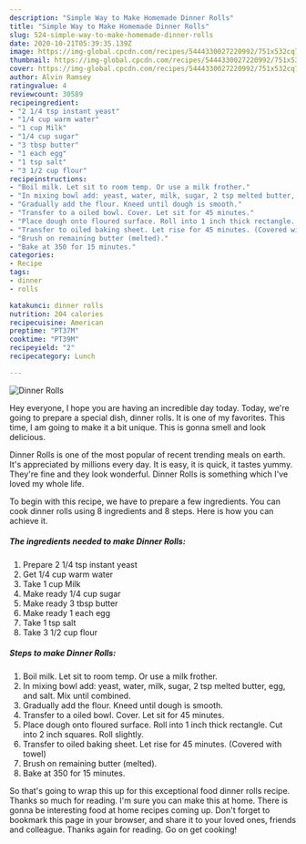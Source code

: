 ```yaml
---
description: "Simple Way to Make Homemade Dinner Rolls"
title: "Simple Way to Make Homemade Dinner Rolls"
slug: 524-simple-way-to-make-homemade-dinner-rolls
date: 2020-10-21T05:39:35.139Z
image: https://img-global.cpcdn.com/recipes/5444330027220992/751x532cq70/dinner-rolls-recipe-main-photo.jpg
thumbnail: https://img-global.cpcdn.com/recipes/5444330027220992/751x532cq70/dinner-rolls-recipe-main-photo.jpg
cover: https://img-global.cpcdn.com/recipes/5444330027220992/751x532cq70/dinner-rolls-recipe-main-photo.jpg
author: Alvin Ramsey
ratingvalue: 4
reviewcount: 30589
recipeingredient:
- "2 1/4 tsp instant yeast"
- "1/4 cup warm water"
- "1 cup Milk"
- "1/4 cup sugar"
- "3 tbsp butter"
- "1 each egg"
- "1 tsp salt"
- "3 1/2 cup flour"
recipeinstructions:
- "Boil milk. Let sit to room temp. Or use a milk frother."
- "In mixing bowl add: yeast, water, milk, sugar, 2 tsp melted butter, egg, and salt. Mix until combined."
- "Gradually add the flour. Kneed until dough is smooth."
- "Transfer to a oiled bowl. Cover. Let sit for 45 minutes."
- "Place dough onto floured surface. Roll into 1 inch thick rectangle. Cut into 2 inch squares. Roll slightly."
- "Transfer to oiled baking sheet. Let rise for 45 minutes. (Covered with towel)"
- "Brush on remaining butter (melted)."
- "Bake at 350 for 15 minutes."
categories:
- Recipe
tags:
- dinner
- rolls

katakunci: dinner rolls 
nutrition: 204 calories
recipecuisine: American
preptime: "PT37M"
cooktime: "PT39M"
recipeyield: "2"
recipecategory: Lunch

---
```



![Dinner Rolls](https://img-global.cpcdn.com/recipes/5444330027220992/751x532cq70/dinner-rolls-recipe-main-photo.jpg)

Hey everyone, I hope you are having an incredible day today. Today, we're going to prepare a special dish, dinner rolls. It is one of my favorites. This time, I am going to make it a bit unique. This is gonna smell and look delicious.



Dinner Rolls is one of the most popular of recent trending meals on earth. It's appreciated by millions every day. It is easy, it is quick, it tastes yummy. They're fine and they look wonderful. Dinner Rolls is something which I've loved my whole life.


To begin with this recipe, we have to prepare a few ingredients. You can cook dinner rolls using 8 ingredients and 8 steps. Here is how you can achieve it.

<!--inarticleads1-->

##### The ingredients needed to make Dinner Rolls:

1. Prepare 2 1/4 tsp instant yeast
1. Get 1/4 cup warm water
1. Take 1 cup Milk
1. Make ready 1/4 cup sugar
1. Make ready 3 tbsp butter
1. Make ready 1 each egg
1. Take 1 tsp salt
1. Take 3 1/2 cup flour




<!--inarticleads2-->

##### Steps to make Dinner Rolls:

1. Boil milk. Let sit to room temp. Or use a milk frother.
1. In mixing bowl add: yeast, water, milk, sugar, 2 tsp melted butter, egg, and salt. Mix until combined.
1. Gradually add the flour. Kneed until dough is smooth.
1. Transfer to a oiled bowl. Cover. Let sit for 45 minutes.
1. Place dough onto floured surface. Roll into 1 inch thick rectangle. Cut into 2 inch squares. Roll slightly.
1. Transfer to oiled baking sheet. Let rise for 45 minutes. (Covered with towel)
1. Brush on remaining butter (melted).
1. Bake at 350 for 15 minutes.




So that's going to wrap this up for this exceptional food dinner rolls recipe. Thanks so much for reading. I'm sure you can make this at home. There is gonna be interesting food at home recipes coming up. Don't forget to bookmark this page in your browser, and share it to your loved ones, friends and colleague. Thanks again for reading. Go on get cooking!
